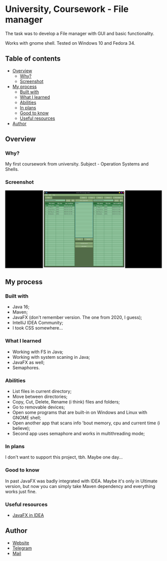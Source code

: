 # University, Coursework - File manager

The task was to develop a File manager with GUI and basic functionality.

Works with gnome shell. Tested on Windows 10 and Fedora 34.

## Table of contents

- [Overview](#overview)
  - [Why?](#why)
  - [Screenshot](#screenshot)
- [My process](#my-process)
  - [Built with](#built-with)
  - [What I learned](#what-i-learned)
  - [Abilities](#abilities)
  - [In plans](#in-plans)
  - [Good to know](#good-to-know)
  - [Useful resources](#useful-resources)
- [Author](#author)

## Overview

### Why?

My first coursework from university. Subject - Operation Systems and Shells.

### Screenshot

![](./screenshot.png)

## My process

### Built with

- Java 16;
- Maven;
- JavaFX (don't remember version. The one from 2020, I guess);
- IntelliJ IDEA Community;
- I took CSS somewhere...

### What I learned

- Working with FS in Java;
- Working with system scaning in Java;
- JavaFX as well;
- Semaphores.

### Abilities

- List files in current directory;
- Move between directories;
- Copy, Cut, Delete, Rename (i think) files and folders;
- Go to removable devices;
- Open some programs that are built-in on Windows and Linux with GNOME shell;
- Open another app that scans info 'bout memory, cpu and current time (i believe);
- Second app uses semaphore and works in multithreading mode;

### In plans

I don't want to support this project, tbh. Maybe one day...

### Good to know

In past JavaFX was badly integrated with IDEA. Maybe it's only in Ultimate version, but now you can simply take Maven dependency and everything works just fine.

### Useful resources

- [JavaFX in IDEA](https://www.jetbrains.com/help/idea/javafx.html)

## Author

- [Website](https://affectionate-benz-e7d220.netlify.app/)
- [Telegram](https://t.me/kam1xgod)
- [Mail](mailto:kamixtrash@gmail.com)
